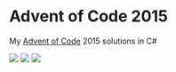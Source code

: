 # Advent of Code 2015

My [Advent of Code](https://adventofcode.com/2015) 2015 solutions in C#

![](https://img.shields.io/badge/day%20📅-24-blue) ![](https://img.shields.io/badge/stars%20⭐-4-yellow) ![](https://img.shields.io/badge/days%20completed-2-red)	
